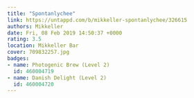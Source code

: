 ```yaml
---
title: "Spontanlychee"
link: https://untappd.com/b/mikkeller-spontanlychee/326615
authors: Mikkeller
date: Fri, 08 Feb 2019 14:50:37 +0000
rating: 3.5
location: Mikkeller Bar
cover: 709832257.jpg
badges:
- name: Photogenic Brew (Level 2)
  id: 460004719
- name: Danish Delight (Level 2)
  id: 460004720
---
```

